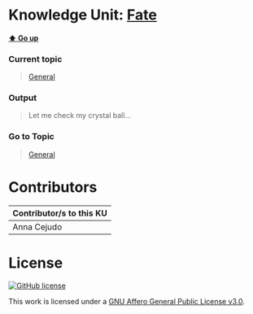 # Knowledge Unit: [Fate](../../knowledge_units/general/fate.md)

#### [:arrow_up: Go up](../../topics/general.md)
### Current topic
> [General](../../topics/general.md)
### Output
> Let me check my crystal ball...
### Go to Topic
> [General](../../topics/general.md)


# Contributors

| Contributor/s to this KU |
| - | 
| Anna Cejudo |

# License
[![GitHub license](https://img.shields.io/github/license/inbrainz/cerebro)](https://github.com/inbrainz/cerebro/blob/master/LICENSE)

This work is licensed under a [GNU Affero General Public License v3.0](https://www.gnu.org/licenses/agpl-3.0.txt).